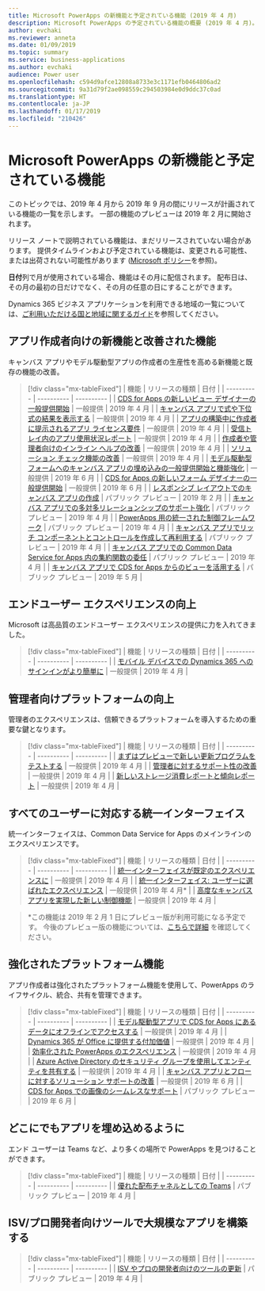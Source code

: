 ```yaml
---
title: Microsoft PowerApps の新機能と予定されている機能 (2019 年 4 月)
description: Microsoft PowerApps の予定されている機能の概要 (2019 年 4 月)。
author: evchaki
ms.reviewer: anneta
ms.date: 01/09/2019
ms.topic: summary
ms.service: business-applications
ms.author: evchaki
audience: Power user
ms.openlocfilehash: c594d9afce12808a8733e3c1171efb0464806ad2
ms.sourcegitcommit: 9a31d79f2ae098559c294503984e0d9ddc37c0ad
ms.translationtype: HT
ms.contentlocale: ja-JP
ms.lasthandoff: 01/17/2019
ms.locfileid: "210426"
---
```

# <a name="whats-new-and-planned-for-microsoft-powerapps"></a>Microsoft PowerApps の新機能と予定されている機能

このトピックでは、2019 年 4 月から 2019 年 9 月の間にリリースが計画されている機能の一覧を示します。 一部の機能のプレビューは 2019 年 2 月に開始されます。 

リリース ノートで説明されている機能は、まだリリースされていない場合があります。 提供タイムラインおよび予定されている機能は、変更される可能性、または出荷されない可能性があります ([Microsoft ポリシー](https://go.microsoft.com/fwlink/p/?linkid=2007332)を参照)。

**日付**列で月が使用されている場合、機能はその月に配信されます。 配布日は、その月の最初の日だけでなく、その月の任意の日にすることができます。

Dynamics 365 ビジネス アプリケーションを利用できる地域の一覧については、[ご利用いただける国と地域に関するガイド](https://aka.ms/dynamics_365_international_availability_deck)を参照してください。


## <a name="new-and-improved-capabilities-for-app-makers"></a>アプリ作成者向けの新機能と改善された機能

キャンバス アプリやモデル駆動型アプリの作成者の生産性を高める新機能と既存の機能の改善。

> [!div class="mx-tableFixed"]
> | 機能    | リリースの種類    |  日付 |
> | ---------- | ---------- | ---------- |
> | [CDS for Apps の新しいビュー デザイナーの一般提供開始](new-view-designer-cds-apps-generally.md) | 一般提供 |  2019 年 4 月  |
> | [キャンバス アプリで式や下位式の結果を表示する](view-results-formulas-subformulas-canvas-apps.md) | 一般提供 |  2019 年 4 月  |
> | [アプリの構築中に作成者に提示されるアプリ ライセンス要件](app-licensing-requirements-presented-makers-while-building-apps.md) | 一般提供 |  2019 年 4 月  |
> | [受信トレイ内のアプリ使用状況レポート](app-usage-reports-inbox.md) | 一般提供 |  2019 年 4 月  |
> | [作成者や管理者向けのインライン ヘルプの改善](improved-inline-help-makers-admins.md) | 一般提供 |  2019 年 4 月  |
> | [ソリューション チェック機能の改善](improved-solution-checking-capabilities.md) | 一般提供 |  2019 年 4 月  |
> | [モデル駆動型フォームへのキャンバス アプリの埋め込みの一般提供開始と機能強化](embedding-canvas-apps-model-driven-forms-generally-enhanced.md) | 一般提供 |  2019 年 6 月  |
> | [CDS for Apps の新しいフォーム デザイナーの一般提供開始](new-cds-apps-form-designer-generally.md) | 一般提供 |  2019 年 6 月  |
> | [レスポンシブ レイアウトでのキャンバス アプリの作成](create-canvas-apps-responsive-layout.md) | パブリック プレビュー |  2019 年 2 月  |
> | [キャンバス アプリでの多対多リレーションシップのサポート強化](better-support-many-to-many-relationships-canvas-apps.md) | パブリック プレビュー |  2019 年 4 月  |
> | [PowerApps 用の統一された制御フレームワーク](one-unified-control-framework.md) | パブリック プレビュー |  2019 年 4 月  |
> | [キャンバス アプリでリッチ コンポーネントとコントロールを作成して再利用する](compose-reuse-rich-components-controls-canvas-apps.md) | パブリック プレビュー |  2019 年 4 月  |
> | [キャンバス アプリでの Common Data Service for Apps 内の集約関数の委任](canvas-app-delegation-aggregate-functions-common-data-service-apps.md) | パブリック プレビュー |  2019 年 4 月  |
> | [キャンバス アプリで CDS for Apps からのビューを活用する](leverage-views-cds-apps-canvas-apps.md) | パブリック プレビュー |  2019 年 5 月  |

## <a name="improvements-in-end-user-experiences"></a>エンドユーザー エクスペリエンスの向上

Microsoft は高品質のエンドユーザー エクスペリエンスの提供に力を入れてきました。

> [!div class="mx-tableFixed"]
> | 機能    | リリースの種類    |  日付 |
> | ---------- | ---------- | ---------- |
> | [モバイル デバイスでの Dynamics 365 へのサインインがより簡単に](dynamics-365-mobile-support-email-login.md) | 一般提供 |  2019 年 4 月  |

## <a name="better-platform-for-administrators"></a>管理者向けプラットフォームの向上

管理者のエクスペリエンスは、信頼できるプラットフォームを導入するための重要な鍵となります。

> [!div class="mx-tableFixed"]
> | 機能    | リリースの種類    |  日付 |
> | ---------- | ---------- | ---------- |
> | [まずはプレビューで新しい更新プログラムをテストする](test-out-new-updates-first-preview.md) | 一般提供 |  2019 年 4 月  |
> | [管理者に対するサポート性の改善](improved-supportability-admins.md) | 一般提供 |  2019 年 4 月  |
> | [新しいストレージ消費レポートと傾向レポート](new-storage-consumption-trend-reports.md) | 一般提供 |  2019 年 4 月  |

## <a name="unified-interface-for-everyone"></a>すべてのユーザーに対応する統一インターフェイス

統一インターフェイスは、Common Data Service for Apps のメインラインのエクスペリエンスです。

> [!div class="mx-tableFixed"]
> | 機能    | リリースの種類    |  日付 |
> | ---------- | ---------- | ---------- |
> | [統一インターフェイスが既定のエクスペリエンスに](unified-interface-as-default-experience.md) | 一般提供 |  2019 年 4 月  |
> | [統一インターフェイス: ユーザーに選ばれたエクスペリエンス](unified-interface-experience-choice-users.md) | 一般提供 |  2019 年 4 月*  |
> | [高度なキャンバス アプリを実現した新しい制御機能](new-control-functionality-enables-advanced-canvas-apps.md) | 一般提供 |  2019 年 4 月  |

> \*この機能は 2019 年 2 月 1 日にプレビュー版が利用可能になる予定です。 今後のプレビュー版の機能については、[こちらで詳細](https://blogs.msdn.microsoft.com/crm/2018/12/12/previewing-april-2019-release-functionalities-and-updates-for-dynamics-365-for-customer-engagement/) を確認してください。

## <a name="enhanced-platform-capabilities"></a>強化されたプラットフォーム機能

アプリ作成者は強化されたプラットフォーム機能を使用して、PowerApps のライフサイクル、統合、共有を管理できます。

> [!div class="mx-tableFixed"]
> | 機能    | リリースの種類    |  日付 |
> | ---------- | ---------- | ---------- |
> | [モデル駆動型アプリで CDS for Apps にあるデータにオフラインでアクセスする](access-data-cds-apps-offline-model-driven-apps.md) | 一般提供 |  2019 年 4 月  |
> | [Dynamics 365 が Office に提供する付加価値](office-value-adds-dynamics-365.md) | 一般提供 |  2019 年 4 月  |
> | [効率化された PowerApps のエクスペリエンス](streamlined-experience.md) | 一般提供 |  2019 年 4 月  |
> | [Azure Active Directory のセキュリティ グループを使用してエンティティを共有する](share-entities-using-security-groups-azure-active-directory.md) | 一般提供 |  2019 年 4 月  |
> | [キャンバス アプリとフローに対するソリューション サポートの改善](improved-solution-support-canvas-apps-flows.md) | 一般提供 |  2019 年 6 月  |
> | [CDS for Apps での画像のシームレスなサポート](seamless-image-support-cds-apps.md) | パブリック プレビュー |  2019 年 6 月  |

## <a name="embed-apps-everywhere"></a>どこにでもアプリを埋め込めるように

エンド ユーザーは Teams など、より多くの場所で PowerApps を見つけることができます。

> [!div class="mx-tableFixed"]
> | 機能    | リリースの種類    |  日付 |
> | ---------- | ---------- | ---------- |
> | [優れた配布チャネルとしての Teams](teams-first-class-distribution-channel.md) | パブリック プレビュー |  2019 年 4 月  |

## <a name="build-apps-at-scale-with-isv-pro-dev-tooling"></a>ISV/プロ開発者向けツールで大規模なアプリを構築する



> [!div class="mx-tableFixed"]
> | 機能    | リリースの種類    |  日付 |
> | ---------- | ---------- | ---------- |
> | [ISV やプロの開発者向けのツールの更新](tooling-update-isvs-professional-developers.md) | パブリック プレビュー |  2019 年 4 月  |
